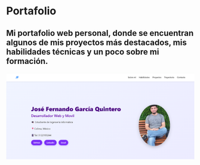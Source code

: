 # Portafolio
## Mi portafolio web personal, donde se encuentran algunos de mis proyectos más destacados, mis habilidades técnicas y un poco sobre mi formación.
<p align="center">
  <img src="./src/assets/portafolio.png" alt="Vista del sistema" width="600"/>
</p>
